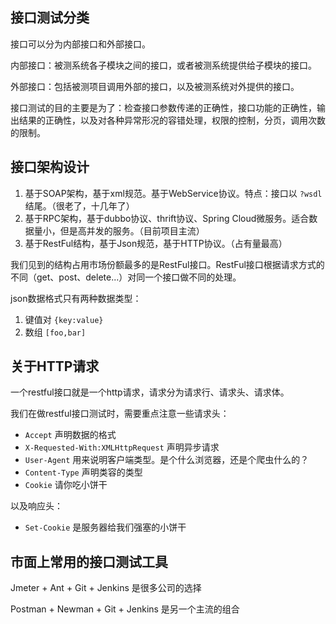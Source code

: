 ## 接口测试分类

接口可以分为内部接口和外部接口。

内部接口：被测系统各子模块之间的接口，或者被测系统提供给子模块的接口。

外部接口：包括被测项目调用外部的接口，以及被测系统对外提供的接口。

接口测试的目的主要是为了：检查接口参数传递的正确性，接口功能的正确性，输出结果的正确性，以及对各种异常形况的容错处理，权限的控制，分页，调用次数的限制。

## 接口架构设计

1. 基于SOAP架构，基于xml规范。基于WebService协议。特点：接口以 `?wsdl` 结尾。（很老了，十几年了）
2. 基于RPC架构，基于dubbo协议、thrift协议、Spring Cloud微服务。适合数据量小，但是高并发的服务。（目前项目主流）
3. 基于RestFul结构，基于Json规范，基于HTTP协议。（占有量最高）

我们见到的结构占用市场份额最多的是RestFul接口。RestFul接口根据请求方式的不同（get、post、delete...）对同一个接口做不同的处理。

json数据格式只有两种数据类型：

1. 键值对 `{key:value}`
2. 数组 `[foo,bar]`

## 关于HTTP请求

一个restful接口就是一个http请求，请求分为请求行、请求头、请求体。

我们在做restful接口测试时，需要重点注意一些请求头：

- `Accept` 声明数据的格式
- `X-Requested-With:XMLHttpRequest` 声明异步请求
- `User-Agent` 用来说明客户端类型。是个什么浏览器，还是个爬虫什么的？
- `Content-Type` 声明类容的类型
- `Cookie` 请你吃小饼干

以及响应头：

- `Set-Cookie` 是服务器给我们强塞的小饼干



## 市面上常用的接口测试工具

Jmeter + Ant + Git + Jenkins 是很多公司的选择

Postman + Newman + Git + Jenkins 是另一个主流的组合